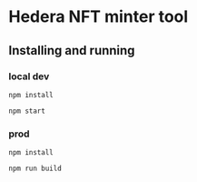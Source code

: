 # Hedera NFT minter tool

## Installing and running

### local dev

    npm install

    npm start

### prod

    npm install

    npm run build
